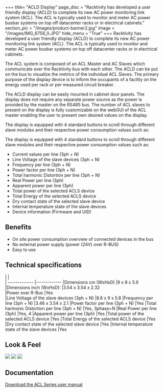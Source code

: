 +++
title= "ACLD Display"
page_disc = "Racktivity has developed a user friendly display (ACLD) to complete its new AC power monitoring link system (ACL). The ACL is typically used to monitor and meter AC power busbar systems on top off datacenter racks or in electrical cabinets."
section_pic = "/images/product-banner2.jpg"
image = "/images/IMG_6756_0.JPG"
hide_menu = "True"
+++
Racktivity has developed a user friendly display (ACLD) to complete its new AC power monitoring link system (ACL). The ACL is typically used to monitor and meter AC power busbar systems on top off datacenter racks or in electrical cabinets.

The ACL system is composed of an ACL Master and AC Slaves which communicate over the Racktivity bus with each other. The ACLD can be put on the bus to visualize the metrics of the individual ACL Slaves. The primary purpose of the display device is to inform the occupants of a facility on the energy used per rack or per measured circuit breaker.

The ACLD display can be easily mounted in cabinet door panels. The display does not require any separate power source as the power is provided by the master on the RS485 bus. The number of ACL slaves to present on the display is fully customizable on the webGUI of the ACL master enabling the user to present own desired values on the display.

The display is equipped with 4 standard buttons to scroll through different slave modules and their respective power consumption values such as:



The display is equipped with 4 standard buttons to scroll through different slave modules and their respective power consumption values such as:

-   Current values per line (3ph + N)
-   Line Voltage of the slave devices (3ph + N)
-   Frequency per line (3ph + N)
-   Power factor per line (3ph + N)
-   Total harmonic Distortion per line (3ph + N)
-   Real Power per line (3ph)
-   Apparent power per line (3ph)
-   Total power of the selected ACLS device
-   Total Energy of the selected ACLS device
-   Dry contact state of the selected slave device
-   Internal temperature state of the slave devices
-   Device information (Firmware and UID)



Benefits
--------

-   On site power consumption overview of connected devices in the bus
-   No external power supply (power (24V) over R-BUS)
-   Easy to use

Technical specifications
------------------------

|                                                       |              
| -------------                                         |-------------
|Dimensions cm (WxHxD)                                  |9 x 9 x 5.9
|Dimensions inch (WxHxD):                               |3.54 x 3.54 x 2.32   
|Power over R-Bus                                       |Yes     
|Line Voltage of the slave devices (3ph + N)	        |8.8 x 9 x 5.8
|Frequency per line (3ph + N)	                        |3.46 x 3.54 x 2.1
|Power factor per line (3ph + N)	                    |Yes
|Total harmonic Distortion per line (3ph + N)	        |Yes, 3phase+N
|Real Power per line (3ph)	                            |Yes, 4
|Apparent power per line (3ph)	                        |Yes
|Total power of the selected ACLS device	            |Yes
|Total Energy of the selected ACLS device               |Yes
|Dry contact state of the selected slave device	        |Yes
|Internal temperature state of the slave devices	    |Yes



Look & Feel
-----------

<a href="/images/IMG_6756_0.JPG" class="fancybox link">![](/images/IMG_6756_0.JPG)</a>
<a href="/images/IMG_9174.jpg" class="fancybox link">![](/images/IMG_9174.jpg)</a>
<a href="/images/IMG_9169.jpg" class="fancybox link">![](/images/IMG_9169.jpg)</a>


Documentation
-------------

[Download the ACL Series user manual](/pdf/ACL%20Series%20-%20User%20Manual_9.pdf "ACL Series - User Manual.pdf")
